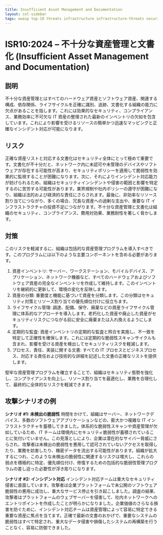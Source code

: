 ```yaml
---
title: Insufficient Asset Management and Documentation
layout: col-sidebar
tags: owasp top-10 threats infrastructure infrastructure-threats security risks infrastructure-security-risks insufficient asset management and documentation isr10
---
```


# ISR10:2024 – 不十分な資産管理と文書化 (Insufficient Asset Management and Documentation)

## 説明

不十分な資産管理とはすべてのハードウェア資産とソフトウェア資産、関連する構成、依存関係、ライフサイクルを正確に識別、追跡、文書化する組織の能力に欠点があることを指します。これには効果的なセキュリティ、コンプライアンス、業務効率に不可欠な IT 資産の整理された最新のインベントリの欠如を包含しています。これにより影響を受けるリソースの簡単かつ迅速なマッピングと正確なインシデント対応が可能になります。

## リスク

正確な資産リストと対応する文書化はセキュリティ全体にとって極めて重要です。文書化が不十分だと、ネットワーク内に未認可や未管理のデバイスやソフトウェアが存在する可能性が高まり、セキュリティポリシーを適用して脆弱性を効果的に監視することが困難になります。次に、それによりインシデント対応能力が妨げられるため、組織はセキュリティインシデントや侵害の範囲と影響を特定するのに苦労する可能性があります。業界規制や社内ポリシーの遵守が困難になり、組織は法的および経済的な責任にさらされます。最後に、非効率なリソース割り当てにつながり、多くの場合、冗長な資産への過剰な支出や、重要な IT インフラストラクチャの投資不足につながります。不十分な資産管理と文書化は組織のセキュリティ、コンプライアンス、費用対効果、業務耐性を著しく脅かします。

## 対策

このリスクを軽減するに、組織は包括的な資産管理プログラムを導入すべきです。このプログラムには以下のような主要コンポーネントを含める必要があります。

1. 資産インベントリ: サーバー、ワークステーション、モバイルデバイス、アプリケーション、ネットワーク機器など、すべてのハードウェアおよびソフトウェア資産の完全なインベントリを作成して維持します。このインベントリを継続的に更新して、環境の変化を反映します。
2. 資産の分類: 重要度と機能に基づいて資産を分類します。この分類はセキュリティ対策とリソース割り当ての優先順位付けに役立ちます。
3. ライフサイクル管理: 調達、配備、保守、廃棄などの資産ライフサイクル管理に体系的なアプローチを導入します。老朽化した資産や廃止した資産がセキュリティリスクにつながる前に安全に廃棄または入れ換えるようにします。
4. 定期的な監査: 資産インベントリの定期的な監査と照合を実施し、不一致を特定して正確性を確保します。これには定期的な脆弱性スキャンサイクルも含まれ、影響を受ける資産を検出してセキュリティリスクを軽減します。
5. プロセス、責任、実装に関する文書: すべての IT プロセスとビジネスプロセス、対応する責任および技術的な詳細を記述した文書の正確なリストを提供します。

堅牢な資産管理プログラムを確立することで、組織はセキュリティ態勢を強化し、コンプライアンスを向上し、リソース割り当てを最適化し、業務を合理化して、最終的に全体的なリスクを軽減できます。

## 攻撃シナリオの例

**シナリオ #1: 未検出の脆弱性**
時間をかけて、組織はサーバー、ネットワークデバイス、多数のソフトウェアアプリケーションなどの、膨大かつ複雑な IT インフラストラクチャを蓄積してきました。体系的な脆弱性スキャンや資産管理が欠如しているため、IT チームは環境内にセキュリティ脆弱性が蓄積されていることに気付いていません。この見落としにより、企業は潜在的なサイバー脅威にさらされ、攻撃者は未検出の脆弱性を悪用して認可されていないアクセスを取得したり、業務を妨害したり、機密データを流出する可能性があります。組織が拡大するにつれ、このような未検出の脆弱性に関連するリスクは増大し、これらの弱点を積極的に特定、優先順位付け、修復するための包括的な脆弱性管理プログラムの差し迫った必要性が浮き彫りになります。

**シナリオ #2: インシデント対応**
インシデント対応チームは重大なセキュリティ侵害に直面しています。攻撃者は企業プラットフォームで未公開のソフトウェア脆弱性の悪用に成功し、重大なサービス停止を引き起こしました。調査の結果、攻撃者はプラットフォームのウェブサーバーを侵害して、社内ネットワークへのエントリポイントを作成したことが明らかになりました。企業価値のさらなる損害を防ぐために、インシデント対応チームは資産管理によって容易に特定できる重要な資産に焦点を当てます。正確で最新の文書のおかげで、重要なシステムの脆弱性はすべて特定され、重大なデータ侵害や損傷したシステムの再構築を行うことなく、容易に防御できました。
